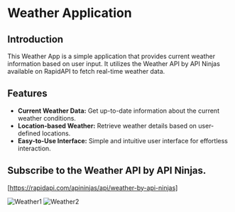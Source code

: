 # Weather Application 

## Introduction
This Weather App is a simple application that provides current weather information based on user input. It utilizes the Weather API by API Ninjas available on RapidAPI to fetch real-time weather data.

## Features
- **Current Weather Data:** Get up-to-date information about the current weather conditions.
- **Location-based Weather:** Retrieve weather details based on user-defined locations.
- **Easy-to-Use Interface:** Simple and intuitive user interface for effortless interaction.


## Subscribe to the Weather API by API Ninjas.
 [https://rapidapi.com/apininjas/api/weather-by-api-ninjas]


![Weather1](https://github.com/imohitkhandelwal/weather_app/assets/90349265/1a80aa48-1f48-43fa-a997-78d628609988)
![Weather2](https://github.com/imohitkhandelwal/weather_app/assets/90349265/9d6ee91e-c4f7-410b-8127-18ddc6f3ab81)
